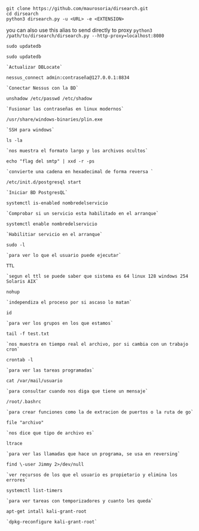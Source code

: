 ```
git clone https://github.com/maurosoria/dirsearch.git
cd dirsearch
python3 dirsearch.py -u <URL> -e <EXTENSION>
```

you can also use this alias to send directly to proxy
`python3 /path/to/dirsearch/dirsearch.py --http-proxy=localhost:8080`




``` 
sudo updatedb
``` 

```
sudo updatedb
```
	`Actualizar DBLocate`

```
nessus_connect admin:contraseña@127.0.0.1:8834
```
	`Conectar Nessus con la BD`

```
unshadow /etc/passwd /etc/shadow
```
	`Fusionar las contraseñas en linux modernos`

```
/usr/share/windows-binaries/plin.exe
```
	`SSH para windows`

```
ls -la
```
	`nos muestra el formato largo y los archivos ocultos`

```
echo "flag del smtp" | xxd -r -ps 
```
	`convierte una cadena en hexadecimal de forma reversa `

```
/etc/init.d/postgresql start 
```
	`Iniciar BD PostgresQL`

```
systemctl is-enabled nombredelservicio
```
	`Comprobar si un servicio esta habilitado en el arranque`

```
systemctl enable nombredelservicio
```
	`Habilitiar servicio en el arranque`

```
sudo -l
```
	`para ver lo que el usuario puede ejecutar`

```
TTL
```
	`segun el ttl se puede saber que sistema es 64 linux 128 windows 254 Solaris AIX`

```
nohup
```
	`independiza el proceso por si ascaso lo matan`

```
id
```
	`para ver los grupos en los que estamos`

```
tail -f test.txt
```
	`nos muestra en tiempo real el archivo, por si cambia con un trabajo cron`

```
crontab -l
```
	`para ver las tareas programadas`

```
cat /var/mail/usuario
```
	`para consultar cuando nos diga que tiene un mensaje`

```
/root/.bashrc
```
	`para crear funciones como la de extracion de puertos o la ruta de go`

```
file "archivo" 
```
	`nos dice que tipo de archivo es`

```
ltrace
```
	`para ver las llamadas que hace un programa, se usa en reversing`

```
find \-user Jimmy 2>/dev/null
```
	`ver recursos de los que el usuario es propietario y elimina los errores`

```
systemctl list-timers
```
	`para ver tareas con temporizadores y cuanto les queda`

```
apt-get intall kali-grant-root
```
	`dpkg-reconfigure kali-grant-root`
